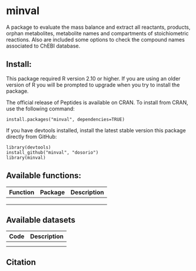 minval
======
A package to evaluate the mass balance and extract all reactants, products, orphan metabolites, metabolite names and compartments of stoichiometric reactions. Also are included some options to check the compound names associated to ChEBI database.

Install:
--------
This package required R version 2.10 or higher. If you are using an older version of R you will be prompted to upgrade when you try to install the package.

The official release of Peptides is available on CRAN. To install from CRAN, use the following command:
```
install.packages("minval", dependencies=TRUE)
```
If you have devtools installed, install the latest stable version this package directly from GitHub:

```
library(devtools)
install_github("minval", "dosorio")
library(minval)
```
Available functions:
-------------------
|Function | Package | Description |
|:--------|:------------|:-----------|
||||
||||
||||

Available datasets
-------------------
| Code        | Description |
|:----------- |:------------|
|||
|||

Citation
--------


